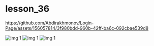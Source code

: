 # lesson_36


https://github.com/Abdirakhmonov/Login-Page/assets/156057814/3f980bdd-960b-42ff-ba6c-092cbae539d8

![img 1](screenshots/img.png)
![img 1](screenshots/img_1.png)
![img 1](screenshots/img_2.png)

